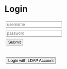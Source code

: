 # Login

<script src='./app/tools.js'></script>

<script>
async function login(payload, silent) {

    // Reset status
    let el = document.getElementById("result");
    if (!silent) {
        el.innerHTML = "Logging in ..."
    }
    await tools.sleepms(100);

    // The body is obfuscated with base64, but not encrypted.
    let body = btoa(JSON.stringify(payload));

    // Do request
    let url = tools.build_api_url("bootstrap_authentication");
    let init = {method: "POST", headers: {}, body: body};
    let res = await fetch(url, init);

    // Handle response
    if (res.status != 200) {
        if (!silent) {
            let text = await res.text();
            el.innerText = "Could not get token: " + text;
            el.innerHTML = el.innerHTML + "<br><a href='../'>TimeTagger home</a>";
        }
    } else {
        let token = JSON.parse(await res.text()).token;
        tools.set_auth_info_from_token(token);
        el.innerText = "Token exchange succesful";
        let state = tools.url2dict(location.hash);
        location.replace(state.page || "./app/");
    }
}

async function login_localhost() {
    await login({"method": "localhost"});
}

async function login_credentials() {
    let input_u = document.getElementById("input_u");
    let input_p = document.getElementById("input_p");
    await login({"method": "usernamepassword", "username": input_u.value, "password": input_p.value});
}

async function login_ldap() {
    let input_u = document.getElementById("input_u");
    let input_p = document.getElementById("input_p");
    await login({"method": "ldap", "username": input_u.value, "password": input_p.value});
}

async function load() {
    let but1 = document.getElementById("submit_up");
    let but2 = document.getElementById("submit_localhost");
    let but3 = document.getElementById("submit_ldap");
    let input_p = document.getElementById("input_p");


    but1.onclick = login_credentials;
    but2.onclick = login_localhost;
    but3.onclick = login_ldap;
    input_p.onkeydown = function (e) { if (e.key == "Enter" || e.key == "Return") {login_credentials();} };

    if (location.hostname == "localhost" || location.hostname == "127.0.0.1") {
        but2.style.display = "block";
    }

    // Try to autheticate through a reverse proxy but ignore the unsuccessful result
    await login({"method": "proxy"}, true);
}

window.addEventListener('load', load);
</script>

<form onsubmit="event.preventDefault()">
    <input id='input_u' type='text' placeholder='username' style='margin:4px;'><br />
    <input id='input_p' type='password' placeholder='password' style='margin:4px;'><br />
    <button id='submit_up' class='whitebutton' style='margin:4px;' >Submit</button>
</form>
<br />
<button id='submit_localhost' class='whitebutton' style='margin:4px; display: none;' >Login as default user (on localhost)</button>
<button id='submit_ldap' class='whitebutton' style='margin:4px; display: block;' >Login with LDAP Account</button>


<p id='result'></p>
